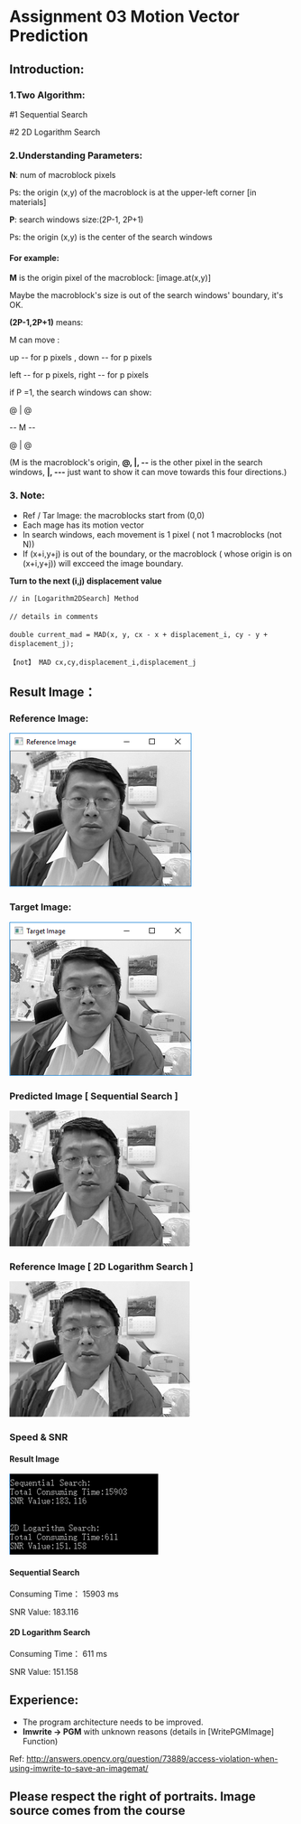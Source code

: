 # Assignment 03 Motion Vector Prediction
## Introduction:
### 1.Two Algorithm:
#1 Sequential Search

#2 2D Logarithm Search

### 2.Understanding Parameters:

**N**: num of macroblock pixels

Ps: the origin (x,y) of the macroblock is at the upper-left corner [in materials]

**P**: search windows size:(2P-1, 2P+1)

Ps: the origin (x,y) is the center of the search windows


#### For example:
**M** is the origin pixel of the macroblock: [image.at(x,y)]

Maybe the macroblock's size is out of the search windows' boundary, it's OK.

**(2P-1,2P+1)** means:

M can move :  

up -- for p pixels , down -- for p pixels 

left -- for p pixels, right -- for p pixels

if P =1, the search windows can show:

@   |   @

--  M   --

@   |   @

(M is the macroblock's origin,  **@, |, --** is the other pixel in the search windows, **|, ---** just want to show it can move towards this four directions.)

### 3. Note:
+ Ref / Tar Image: the macroblocks start from (0,0)
+ Each mage has its motion vector
+ In search windows, each movement is 1 pixel ( not 1 macroblocks (not N))
+ If (x+i,y+j) is out of the boundary, or the macroblock ( whose origin is on (x+i,y+j)) will excceed the image boundary.

**Turn to the next (i,j) displacement value** 
```
// in [Logarithm2DSearch] Method

// details in comments

double current_mad = MAD(x, y, cx - x + displacement_i, cy - y + displacement_j);

【not】 MAD cx,cy,displacement_i,displacement_j
```
## Result Image：
### Reference Image:
![Reference Image](https://github.com/WinterPu/Exercise/blob/master/Multimedia%20Assignments/Assignment%2003%20-%20MotionVectorPrediction/--%20Result%20Images%20--/Reference%20Image.png?raw=true)
### Target Image:
![Target Image](https://github.com/WinterPu/Exercise/blob/master/Multimedia%20Assignments/Assignment%2003%20-%20MotionVectorPrediction/--%20Result%20Images%20--/Target%20Image.png?raw=true)
### Predicted Image [ Sequential Search ]
![Sequential Search](https://github.com/WinterPu/Exercise/blob/master/Multimedia%20Assignments/Assignment%2003%20-%20MotionVectorPrediction/--%20Result%20Images%20--/Sequential%20Search%20Image.png?raw=true)
### Reference Image [ 2D Logarithm Search ]
![2D Logarithm Search Image](https://github.com/WinterPu/Exercise/blob/master/Multimedia%20Assignments/Assignment%2003%20-%20MotionVectorPrediction/--%20Result%20Images%20--/2D%20Logarithm%20Search%20Image.png?raw=true)

### Speed & SNR
#### Result Image
![Evaluation](https://github.com/WinterPu/Exercise/blob/master/Multimedia%20Assignments/Assignment%2003%20-%20MotionVectorPrediction/--%20Result%20Images%20--/Evaluation.png?raw=true)

#### Sequential Search
Consuming Time： 15903 ms

SNR Value: 183.116
#### 2D Logarithm Search
Consuming Time： 611 ms

SNR Value: 151.158

## Experience:
+ The program architecture needs to be improved.
+ **Imwrite -> PGM** with unknown reasons (details in [WritePGMImage] Function) 

Ref: http://answers.opencv.org/question/73889/access-violation-when-using-imwrite-to-save-an-imagemat/

## Please respect the right of portraits. Image source comes from the course
